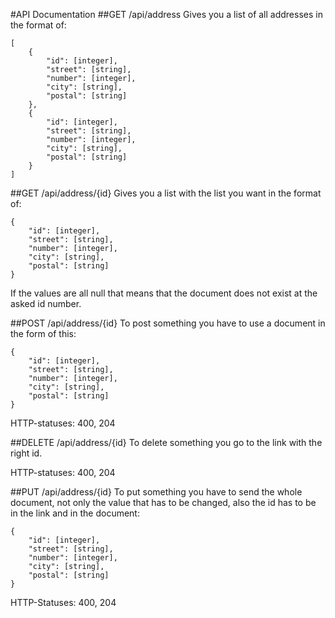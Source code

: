 #API Documentation
##GET /api/address
Gives you a list of all addresses in the format of:

    [
        {
            "id": [integer],
            "street": [string],
            "number": [integer],
            "city": [string],
            "postal": [string]
        },
        {
            "id": [integer],
            "street": [string],
            "number": [integer],
            "city": [string],
            "postal": [string]
        }
    ]

##GET /api/address/{id}
Gives you a list with the list you want in the format of:

    {
        "id": [integer],
        "street": [string],
        "number": [integer],
        "city": [string],
        "postal": [string]
    }
    
If the values are all null that means that the document does not exist at the asked id number.

##POST /api/address/{id}
To post something you have to use a document in the form of this:

    {
        "id": [integer],
        "street": [string],
        "number": [integer],
        "city": [string],
        "postal": [string]
    }
    
HTTP-statuses: 400, 204

##DELETE /api/address/{id}
To delete something you go to the link with the right id.

HTTP-statuses: 400, 204

##PUT /api/address/{id}
To put something you have to send the whole document, not only the value that has to be changed, 
also the id has to be in the link and in the document:

    {
        "id": [integer],
        "street": [string],
        "number": [integer],
        "city": [string],
        "postal": [string]
    }
    
HTTP-Statuses: 400, 204